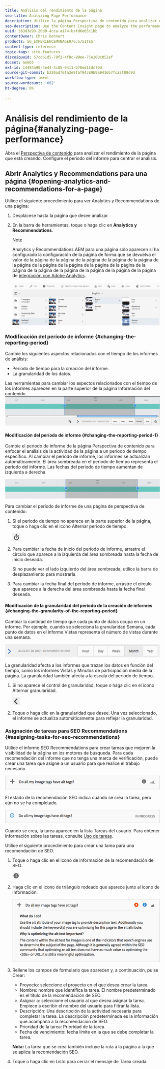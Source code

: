 ```yaml
---
title: Análisis del rendimiento de la página
seo-title: Analyzing Page Performance
description: Utilice la página Perspectiva de contenido para analizar el rendimiento de la página que está creando
seo-description: Use the Content Insight page to analyze the performance of the page that you are authoring
uuid: 563d3e98-20d9-4cca-a174-bafd6e65c1bb
contentOwner: Chris Bohnert
products: SG_EXPERIENCEMANAGER/6.5/SITES
content-type: reference
topic-tags: site-features
discoiquuid: 57cd61d5-78f2-4f8c-99ee-75e100c052ef
docset: aem65
exl-id: 14484a90-4e44-4c85-9411-b78ed11dc70d
source-git-commit: b220adf6fa3e9faf94389b9a9416b7fca2f89d9d
workflow-type: tm+mt
source-wordcount: '662'
ht-degree: 0%

---
```


# Análisis del rendimiento de la página{#analyzing-page-performance}

Abra el [Perspectiva de contenido](/help/sites-authoring/content-insights.md) para analizar el rendimiento de la página que está creando. Configure el periodo del informe para centrar el análisis.

## Abrir Analytics y Recommendations para una página {#opening-analytics-and-recommendations-for-a-page}

Utilice el siguiente procedimiento para ver Analytics y Recommendations de una página:

1. Desplácese hasta la página que desee analizar.
1. En la barra de herramientas, toque o haga clic en **Analytics y Recommendations**.

   >[!NOTE]
   >
   >Analytics y Recommendations AEM para una página solo aparecen si ha configurado la configuración de la página de forma que se devuelva el valor de la página de la página de la página de la página de la página de la página de la página de la página de la página de la página de la página de la página de la página de la página de la página de la página de [integración con Adobe Analytics](/help/sites-administering/adobeanalytics-connect.md).

   ![screen-shot_2019-03-05at115319](assets/screen-shot_2019-03-05at115319.png)

### Modificación del período de informe {#changing-the-reporting-period}

Cambie los siguientes aspectos relacionados con el tiempo de los informes de análisis:

* Período de tiempo para la creación del informe.
* La granularidad de los datos.

Las herramientas para cambiar los aspectos relacionados con el tiempo de los informes aparecen en la parte superior de la página Información del contenido. ![chlimage_1-126](assets/chlimage_1-126.png)

#### Modificación del período de informe {#changing-the-reporting-period-1}

Cambie el periodo de informe de la página Perspectiva de contenido para enfocar el análisis de la actividad de la página a un periodo de tiempo específico. Al cambiar el período de informe, los informes se actualizan automáticamente. El área sombreada en el periodo de tiempo representa el periodo del informe. Las fechas del periodo de tiempo aumentan de izquierda a derecha.

![chlimage_1-127](assets/chlimage_1-127.png)

Para cambiar el período de informe de una página de perspectiva de contenido:

1. Si el periodo de tiempo no aparece en la parte superior de la página, toque o haga clic en el icono Alternar periodo de tiempo.

   ![](do-not-localize/chlimage_1-22.png)

1. Para cambiar la fecha de inicio del período de informe, arrastre el círculo que aparece a la izquierda del área sombreada hasta la fecha de inicio deseada.

   Si no puede ver el lado izquierdo del área sombreada, utilice la barra de desplazamiento para mostrarla.

1. Para cambiar la fecha final del período de informe, arrastre el círculo que aparece a la derecha del área sombreada hasta la fecha final deseada.

#### Modificación de la granularidad del periodo de la creación de informes {#changing-the-granularity-of-the-reporting-period}

Cambiar la cantidad de tiempo que cada punto de datos ocupa en un informe. Por ejemplo, cuando se selecciona la granularidad Semana, cada punto de datos en el informe Vistas representa el número de vistas durante una semana.

![screen_shot_2017-11-29at141001](assets/screen_shot_2017-11-29at141001.png)

La granularidad afecta a los informes que trazan los datos en función del tiempo, como los informes Vistas y Minutos de participación media de la página. La granularidad también afecta a la escala del periodo de tiempo.

1. Si no aparece el control de granularidad, toque o haga clic en el icono Alternar granularidad.

   ![chlimage_1-128](assets/chlimage_1-128.png)

1. Toque o haga clic en la granularidad que desee. Una vez seleccionado, el informe se actualiza automáticamente para reflejar la granularidad.

### Asignación de tareas para SEO Recommendations {#assigning-tasks-for-seo-recommendations}

Utilice el informe SEO Recommendations para crear tareas que mejoren la visibilidad de la página en los motores de búsqueda. Para cada recomendación del informe que no tenga una marca de verificación, puede crear una tarea que asigne a un usuario para que realice el trabajo necesario.

![chlimage_1-129](assets/chlimage_1-129.png)

El estado de la recomendación SEO indica cuándo se crea la tarea, pero aún no se ha completado.

![chlimage_1-130](assets/chlimage_1-130.png)

Cuando se crea, la tarea aparece en la lista Tareas del usuario. Para obtener información sobre las tareas, consulte [Uso de tareas](/help/sites-authoring/task-content.md).

Utilice el siguiente procedimiento para crear una tarea para una recomendación de SEO.

1. Toque o haga clic en el icono de información de la recomendación de SEO.

   ![](do-not-localize/chlimage_1-23.png)

1. Haga clic en el icono de triángulo rodeado que aparece junto al icono de información.

   ![chlimage_1-131](assets/chlimage_1-131.png)

1. Rellene los campos de formulario que aparecen y, a continuación, pulse Crear:

   * Proyecto: seleccione el proyecto en el que desea crear la tarea.
   * Nombre: nombre que identifica la tarea. El nombre predeterminado es el título de la recomendación de SEO.
   * Asignar a: seleccione el usuario al que desea asignar la tarea. Empiece a escribir el nombre del usuario para filtrar la lista.
   * Descripción: Una descripción de la actividad necesaria para completar la tarea. La descripción predeterminada es la información que acompaña a la recomendación de SEO.
   * Prioridad de la tarea: Prioridad de la tarea.
   * Fecha de vencimiento: fecha límite en la que se debe completar la tarea.

   **Nota:** La tarea que se crea también incluye la ruta a la página a la que se aplica la recomendación SEO.

1. Toque o haga clic en Listo para cerrar el mensaje de Tarea creada.
